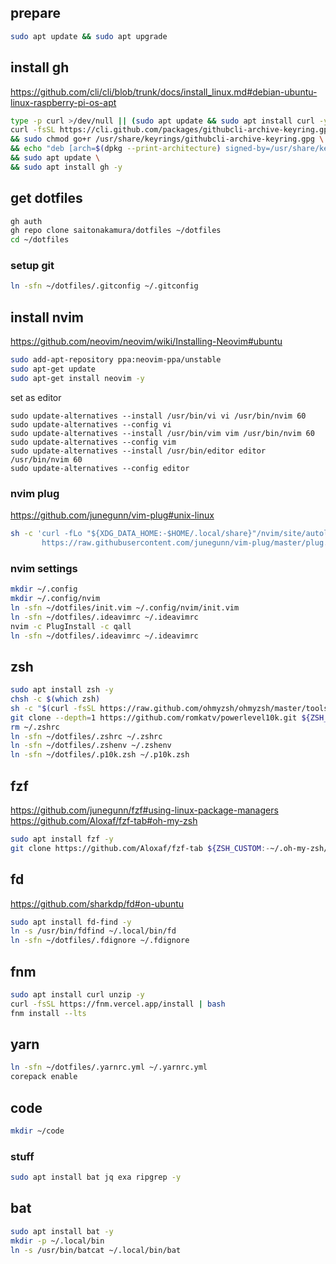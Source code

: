 ## prepare

```sh
sudo apt update && sudo apt upgrade
```

## install gh
https://github.com/cli/cli/blob/trunk/docs/install_linux.md#debian-ubuntu-linux-raspberry-pi-os-apt

```sh
type -p curl >/dev/null || (sudo apt update && sudo apt install curl -y)
curl -fsSL https://cli.github.com/packages/githubcli-archive-keyring.gpg | sudo dd of=/usr/share/keyrings/githubcli-archive-keyring.gpg \
&& sudo chmod go+r /usr/share/keyrings/githubcli-archive-keyring.gpg \
&& echo "deb [arch=$(dpkg --print-architecture) signed-by=/usr/share/keyrings/githubcli-archive-keyring.gpg] https://cli.github.com/packages stable main" | sudo tee /etc/apt/sources.list.d/github-cli.list > /dev/null \
&& sudo apt update \
&& sudo apt install gh -y
```

## get dotfiles

```sh
gh auth
gh repo clone saitonakamura/dotfiles ~/dotfiles
cd ~/dotfiles
```

### setup git

```sh
ln -sfn ~/dotfiles/.gitconfig ~/.gitconfig
```

## install nvim

https://github.com/neovim/neovim/wiki/Installing-Neovim#ubuntu

```sh
sudo add-apt-repository ppa:neovim-ppa/unstable
sudo apt-get update
sudo apt-get install neovim -y
```

set as editor

```
sudo update-alternatives --install /usr/bin/vi vi /usr/bin/nvim 60
sudo update-alternatives --config vi
sudo update-alternatives --install /usr/bin/vim vim /usr/bin/nvim 60
sudo update-alternatives --config vim
sudo update-alternatives --install /usr/bin/editor editor /usr/bin/nvim 60
sudo update-alternatives --config editor
```

### nvim plug

https://github.com/junegunn/vim-plug#unix-linux

```sh
sh -c 'curl -fLo "${XDG_DATA_HOME:-$HOME/.local/share}"/nvim/site/autoload/plug.vim --create-dirs \
       https://raw.githubusercontent.com/junegunn/vim-plug/master/plug.vim'
```

### nvim settings

```sh
mkdir ~/.config
mkdir ~/.config/nvim
ln -sfn ~/dotfiles/init.vim ~/.config/nvim/init.vim
ln -sfn ~/dotfiles/.ideavimrc ~/.ideavimrc
nvim -c PlugInstall -c qall
ln -sfn ~/dotfiles/.ideavimrc ~/.ideavimrc
```

## zsh

```sh
sudo apt install zsh -y
chsh -c $(which zsh)
sh -c "$(curl -fsSL https://raw.github.com/ohmyzsh/ohmyzsh/master/tools/install.sh)"
git clone --depth=1 https://github.com/romkatv/powerlevel10k.git ${ZSH_CUSTOM:-$HOME/.oh-my-zsh/custom}/themes/powerlevel10k
rm ~/.zshrc
ln -sfn ~/dotfiles/.zshrc ~/.zshrc
ln -sfn ~/dotfiles/.zshenv ~/.zshenv
ln -sfn ~/dotfiles/.p10k.zsh ~/.p10k.zsh
```

## fzf

https://github.com/junegunn/fzf#using-linux-package-managers
https://github.com/Aloxaf/fzf-tab#oh-my-zsh

```sh
sudo apt install fzf -y
git clone https://github.com/Aloxaf/fzf-tab ${ZSH_CUSTOM:-~/.oh-my-zsh/custom}/plugins/fzf-tab
```


## fd

https://github.com/sharkdp/fd#on-ubuntu

```sh
sudo apt install fd-find -y
ln -s /usr/bin/fdfind ~/.local/bin/fd
ln -sfn ~/dotfiles/.fdignore ~/.fdignore
```

## fnm

```sh
sudo apt install curl unzip -y
curl -fsSL https://fnm.vercel.app/install | bash
fnm install --lts
```

## yarn

```sh
ln -sfn ~/dotfiles/.yarnrc.yml ~/.yarnrc.yml
corepack enable
```

## code

```sh
mkdir ~/code
```

### stuff

```sh
sudo apt install bat jq exa ripgrep -y
```

## bat

```sh
sudo apt install bat -y
mkdir -p ~/.local/bin
ln -s /usr/bin/batcat ~/.local/bin/bat
```
